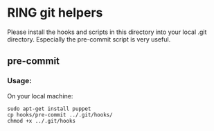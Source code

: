 RING git helpers
================

Please install the hooks and scripts in this directory into your local .git directory. Especially the pre-commit script is very useful.

pre-commit
----------

### Usage:

On your local machine: 

    sudo apt-get install puppet 
    cp hooks/pre-commit ../.git/hooks/
    chmod +x ../.git/hooks


